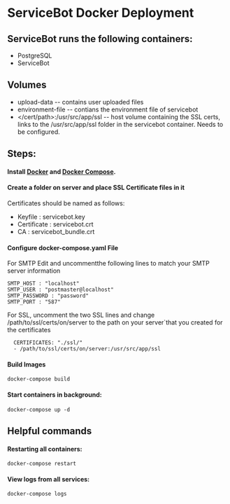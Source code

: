 # ServiceBot Docker Deployment

## ServiceBot runs the following containers:
- PostgreSQL
- ServiceBot

## Volumes 
  - upload-data -- contains user uploaded files 
  - environment-file -- contians the environment file of servicebot
  - </cert/path>:/usr/src/app/ssl -- host volume containing the SSL certs,
    links to the /usr/src/app/ssl folder in the servicebot container. 
    Needs to be configured.

## Steps:

#### Install [Docker](http://docs.docker.com/installation/) and [Docker Compose](https://docs.docker.com/compose/install/).

#### Create a folder on server and place SSL Certificate files in it
Certificates should be named as follows:
- Keyfile : servicebot.key
- Certificate : servicebot.crt
- CA : servicebot_bundle.crt



#### Configure docker-compose.yaml File

For SMTP Edit and uncommentthe following lines to match
 your SMTP server information
 
    SMTP_HOST : "localhost"
    SMTP_USER : "postmaster@localhost"
    SMTP_PASSWORD : "password"
    SMTP_PORT : "587"

For SSL, uncomment the two SSL lines and change /path/to/ssl/certs/on/server
to the path on your server`that you created for the certificates
     
      CERTIFICATES: "./ssl/"
      - /path/to/ssl/certs/on/server:/usr/src/app/ssl


#### Build Images
    
    docker-compose build
#### Start containers in background:
    
    docker-compose up -d
## Helpful commands
#### Restarting all containers:
    
    docker-compose restart
#### View logs from all services:
    
    docker-compose logs
